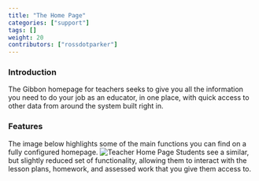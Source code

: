 ```yaml
---
title: "The Home Page"
categories: ["support"]
tags: []
weight: 20
contributors: ["rossdotparker"]
---
```


### Introduction

The Gibbon homepage for teachers seeks to give you all the information you need to do your job as an educator, in one place, with quick access to other data from around the system built right in.

### Features

The image below highlights some of the main functions you can find on a fully configured homepage. ![Teacher Home Page](/img/teachers/home-page.png) Students see a similar, but slightly reduced set of functionality, allowing them to interact with the lesson plans, homework, and assessed work that you give them access to.

